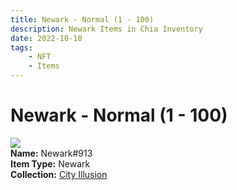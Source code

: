 ```yaml
---
title: Newark - Normal (1 - 100)
description: Newark Items in Chia Inventory
date: 2022-10-10
tags:
    - NFT
    - Items
---
```


# Newark - Normal (1 - 100)
<div class="item_thumbnail">
<img loading="lazy" src="https://r6wdc6cocn62mfrbwg5xlvohlw2d22wkv45n2mqmhtw7orixee.arweave.net/j6wxeE4TfaYWIbG7dd-XHXbQ9asqvOt0yDDzt90UXIU"><br/>
<div><strong>Name:</strong> Newark#913</div>
<div><strong>Item Type:</strong> Newark</div>
<div><strong>Collection:</strong> <a href="https://www.spacescan.io/xch/nft/collection/col1lend2dcn558km4wcwta4xnkfv3xpcmlp9kyt0m909emvfxechlyqdl5ndg">City Illusion</a></div>
</div>

